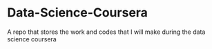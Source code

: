 # Data-Science-Coursera
A repo that stores the work and codes that I will make during the data science coursera
